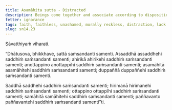 ```yaml
---
title: Asamāhita sutta - Distracted
description: Beings come together and associate according to disposition. The distracted come together and associate with the distracted, and other pairs of dispositions are mentioned.
fetter: ignorance
tags: faith, faithless, unashamed, morally reckless, distraction, lack of discernment, conscientious, collected, wise, beings, friendship, sn, sn12-21, sn14
slug: sn14.23
---
```


Sāvatthiyaṁ viharati.

“Dhātusova, bhikkhave, sattā saṁsandanti samenti. Assaddhā assaddhehi saddhiṁ saṁsandanti samenti; ahirikā ahirikehi saddhiṁ saṁsandanti samenti; anottappino anottappīhi saddhiṁ saṁsandanti samenti; asamāhitā asamāhitehi saddhiṁ saṁsandanti samenti; duppaññā duppaññehi saddhiṁ saṁsandanti samenti.

Saddhā saddhehi saddhiṁ saṁsandanti samenti; hirimanā hirimanehi saddhiṁ saṁsandanti samenti; ottappino ottappīhi saddhiṁ saṁsandanti samenti; samāhitā samāhitehi saddhiṁ saṁsandanti samenti; paññavanto paññavantehi saddhiṁ saṁsandanti samentī”ti.
